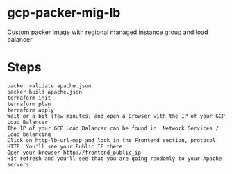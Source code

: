 # gcp-packer-mig-lb
Custom packer image with regional managed instance group and load balancer

# Steps
```
packer validate apache.json
packer build apache.json
terraform init
terraform plan
terraform apply
Wait or a bit (few minutes) and open a Browser with the IP of your GCP Load Balancer
The IP of your GCP Load Balancer can be found in: Network Services / Load balancing
Click on http-lb-url-map and look in the Frontend section, protocol HTTP. You'll see your Public IP there.
Open your browser http://frontend_public_ip
Hit refresh and you'll see that you are going randomly to your Apache servers
```
